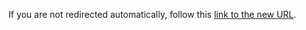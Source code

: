 <meta http-equiv="refresh" content="5;url=/software-hardware-solutions" />

If you are not redirected automatically, follow this [link to the new URL](/software-hardware-solutions.html).
